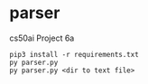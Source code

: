 # parser
 cs50ai Project 6a
 
```
pip3 install -r requirements.txt
py parser.py
py parser.py <dir to text file>
```
